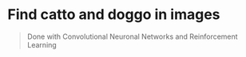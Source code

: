 # Find catto and doggo in images
> Done with Convolutional Neuronal Networks and Reinforcement Learning
